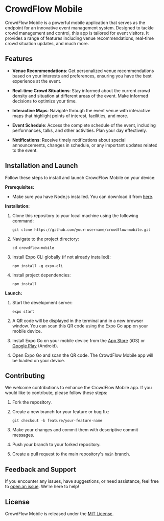 # CrowdFlow Mobile

CrowdFlow Mobile is a powerful mobile application that serves as the endpoint for an innovative event management system. Designed to tackle crowd management and control, this app is tailored for event visitors. It provides a range of features including venue recommendations, real-time crowd situation updates, and much more.

## Features

- **Venue Recommendations**: Get personalized venue recommendations based on your interests and preferences, ensuring you have the best experience at the event.

- **Real-time Crowd Situations**: Stay informed about the current crowd density and situation at different areas of the event. Make informed decisions to optimize your time.

- **Interactive Maps**: Navigate through the event venue with interactive maps that highlight points of interest, facilities, and more.

- **Event Schedule**: Access the complete schedule of the event, including performances, talks, and other activities. Plan your day effectively.

- **Notifications**: Receive timely notifications about special announcements, changes in schedule, or any important updates related to the event.

## Installation and Launch

Follow these steps to install and launch CrowdFlow Mobile on your device:

**Prerequisites:**

- Make sure you have Node.js installed. You can download it from [here](https://nodejs.org/).

**Installation:**

1. Clone this repository to your local machine using the following command:
   ```
   git clone https://github.com/your-username/crowdflow-mobile.git
   ```

2. Navigate to the project directory:
   ```
   cd crowdflow-mobile
   ```

3. Install Expo CLI globally (if not already installed):
   ```
   npm install -g expo-cli
   ```

4. Install project dependencies:
   ```
   npm install
   ```

**Launch:**

1. Start the development server:
   ```
   expo start
   ```

2. A QR code will be displayed in the terminal and in a new browser window. You can scan this QR code using the Expo Go app on your mobile device.

3. Install Expo Go on your mobile device from the [App Store](https://apps.apple.com/app/apple-store/id982107779) (iOS) or [Google Play](https://play.google.com/store/apps/details?id=host.exp.exponent) (Android).

4. Open Expo Go and scan the QR code. The CrowdFlow Mobile app will be loaded on your device.

## Contributing

We welcome contributions to enhance the CrowdFlow Mobile app. If you would like to contribute, please follow these steps:

1. Fork the repository.

2. Create a new branch for your feature or bug fix:
   ```
   git checkout -b feature/your-feature-name
   ```

3. Make your changes and commit them with descriptive commit messages.

4. Push your branch to your forked repository.

5. Create a pull request to the main repository's `main` branch.

## Feedback and Support

If you encounter any issues, have suggestions, or need assistance, feel free to [open an issue](https://github.com/your-username/crowdflow-mobile/issues). We're here to help!

## License

CrowdFlow Mobile is released under the [MIT License](LICENSE).

